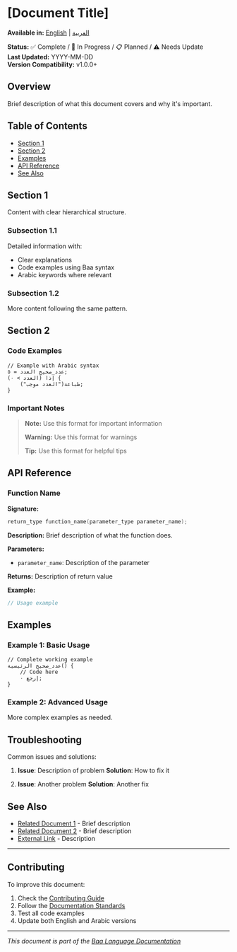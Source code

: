 # [Document Title]

**Available in:** [English](#) | [العربية](../path/to/arabic/version.md)

**Status:** ✅ Complete / 🔄 In Progress / 📋 Planned / ⚠️ Needs Update  
**Last Updated:** YYYY-MM-DD  
**Version Compatibility:** v1.0.0+  

## Overview

Brief description of what this document covers and why it's important.

## Table of Contents

- [Section 1](#section-1)
- [Section 2](#section-2)
- [Examples](#examples)
- [API Reference](#api-reference)
- [See Also](#see-also)

## Section 1

Content with clear hierarchical structure.

### Subsection 1.1

Detailed information with:
- Clear explanations
- Code examples using Baa syntax
- Arabic keywords where relevant

### Subsection 1.2

More content following the same pattern.

## Section 2

### Code Examples

```baa
// Example with Arabic syntax
عدد_صحيح العدد = ٥;
إذا (العدد > ٠) {
    طباعة("العدد موجب");
}
```

### Important Notes

> **Note:** Use this format for important information
> 
> **Warning:** Use this format for warnings
> 
> **Tip:** Use this format for helpful tips

## API Reference

### Function Name

**Signature:**
```c
return_type function_name(parameter_type parameter_name);
```

**Description:** Brief description of what the function does.

**Parameters:**
- `parameter_name`: Description of the parameter

**Returns:** Description of return value

**Example:**
```c
// Usage example
```

## Examples

### Example 1: Basic Usage

```baa
// Complete working example
عدد_صحيح الرئيسية() {
    // Code here
    إرجع ٠;
}
```

### Example 2: Advanced Usage

More complex examples as needed.

## Troubleshooting

Common issues and solutions:

1. **Issue**: Description of problem
   **Solution**: How to fix it

2. **Issue**: Another problem
   **Solution**: Another fix

## See Also

- [Related Document 1](../path/to/doc1.md) - Brief description
- [Related Document 2](../path/to/doc2.md) - Brief description
- [External Link](https://example.com) - Description

---

## Contributing

To improve this document:
1. Check the [Contributing Guide](../03_DEVELOPMENT/CONTRIBUTING.md)
2. Follow the [Documentation Standards](../DOCUMENTATION_STRUCTURE_PLAN.md)
3. Test all code examples
4. Update both English and Arabic versions

---

*This document is part of the [Baa Language Documentation](../NAVIGATION.md)*